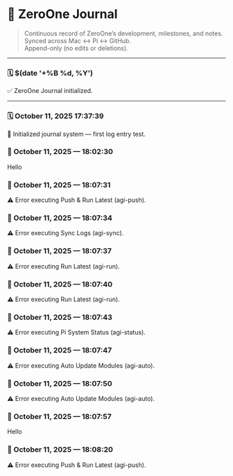 # 🧠 ZeroOne Journal
> Continuous record of ZeroOne’s development, milestones, and notes.  
> Synced across Mac ↔ Pi ↔ GitHub.  
> Append-only (no edits or deletions).

---

### 🗓️ $(date '+%B %d, %Y')
✅ ZeroOne Journal initialized.

---
### 🗓️ October 11, 2025 17:37:39
🧩 Initialized journal system — first log entry test.
### 🧾 October 11, 2025 — 18:02:30
Hello

### 🧩 October 11, 2025 — 18:07:31
⚠️  Error executing Push & Run Latest (agi-push).

### 🧩 October 11, 2025 — 18:07:34
⚠️  Error executing Sync Logs (agi-sync).

### 🧩 October 11, 2025 — 18:07:37
⚠️  Error executing Run Latest (agi-run).

### 🧩 October 11, 2025 — 18:07:40
⚠️  Error executing Run Latest (agi-run).

### 🧩 October 11, 2025 — 18:07:43
⚠️  Error executing Pi System Status (agi-status).

### 🧩 October 11, 2025 — 18:07:47
⚠️  Error executing Auto Update Modules (agi-auto).

### 🧩 October 11, 2025 — 18:07:50
⚠️  Error executing Auto Update Modules (agi-auto).

### 🧩 October 11, 2025 — 18:07:57
Hello

### 🧩 October 11, 2025 — 18:08:20
⚠️  Error executing Push & Run Latest (agi-push).

